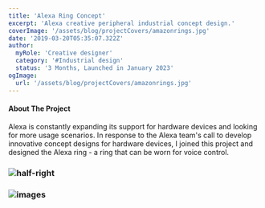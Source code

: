 ```yaml
---
title: 'Alexa Ring Concept'
excerpt: 'Alexa creative peripheral industrial concept design.'
coverImage: '/assets/blog/projectCovers/amazonrings.jpg'
date: '2019-03-20T05:35:07.322Z'
author:
  myRole: 'Creative designer'
  category: '#Industrial design'
  status: '3 Months, Launched in January 2023'
ogImage:
  url: '/assets/blog/projectCovers/amazonrings.jpg'
---
```

#### About The Project

Alexa is constantly expanding its support for hardware devices and looking for more usage scenarios. In response to the Alexa team's call to develop innovative concept designs for hardware devices, I joined this project and designed the Alexa ring - a ring that can be worn for voice control.

### ![half-right](/assets/alexa-ring/ring-2.png "Alaxe Ring Concept")

### ![images](/assets/alexa-ring/ring-1.png "Alaxe Ring Concept")
